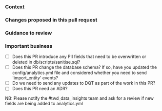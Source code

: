 ### Context

### Changes proposed in this pull request

### Guidance to review

### Important business

- [ ] Does this PR introduce any PII fields that need to be overwritten or deleted in db/scripts/sanitise.sql?
- [ ] Does this PR change the database schema? If so, have you updated the config/analytics.yml file and considered whether you need to send 'import_entity' events?
- [ ] Do we need to send any updates to DQT as part of the work in this PR?
- [ ] Does this PR need an ADR?

NB: Please notify the #twd_data_insights team and ask for a review if new fields are being added to analytics.yml
